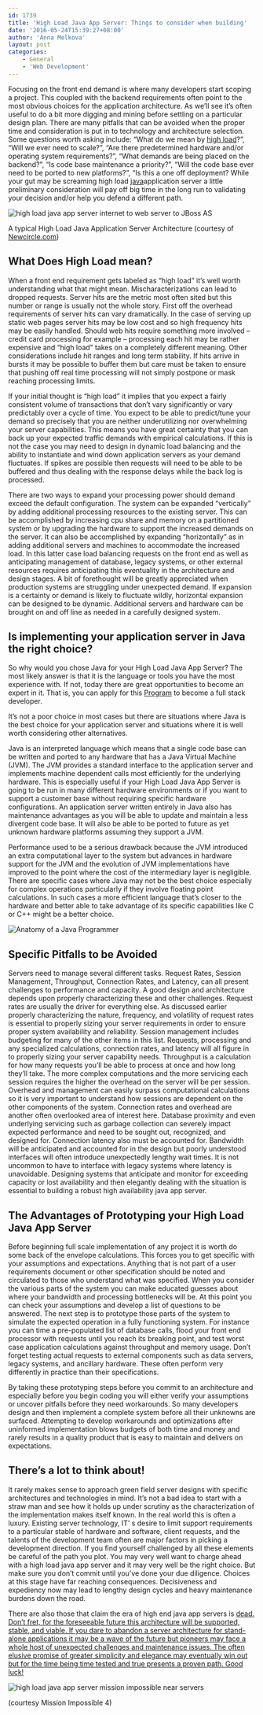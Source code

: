 ```yaml
---
id: 1739
title: 'High Load Java App Server: Things to consider when building'
date: '2016-05-24T15:39:27+08:00'
author: 'Anna Melkova'
layout: post
categories:
    - General
    - 'Web Development'
---
```


Focusing on the front end demand is where many developers start scoping a project. This coupled with the backend requirements often point to the most obvious choices for the application architecture. As we’ll see it’s often useful to do a bit more digging and mining before settling on a particular design plan. There are many pitfalls that can be avoided when the proper time and consideration is put in to technology and architecture selection. Some questions worth asking include: “What do we mean by [high load](http://www.issart.com/blog/highload-java-application-development/)?”, “Will we ever need to scale?”, “Are there predetermined hardware and/or operating system requirements?”, “What demands are being placed on the backend?”, “Is code base maintenance a priority?”, “Will the code base ever need to be ported to new platforms?”, “Is this a one off deployment? While your gut may be screaming high load [java](https://www.issart.com/en/lp/java-development-team/)application server a little preliminary consideration will pay off big time in the long run to validating your decision and/or help you defend a different path.

![high load java app server internet to web server to JBoss AS](/static/img/2016/05/word-image-4.png)

A typical High Load Java Application Server Architecture (courtesy of [Newcircle.com](https://newcircle.com/))

## What Does High Load mean?

When a front end requirement gets labeled as “high load” it’s well worth understanding what that might mean. Mischaracterizations can lead to dropped requests. Server hits are the metric most often sited but this number or range is usually not the whole story. First off the overhead requirements of server hits can vary dramatically. In the case of serving up static web pages server hits may be low cost and so high frequency hits may be easily handled. Should web hits require something more involved – credit card processing for example – processing each hit may be rather expensive and “high load” takes on a completely different meaning. Other considerations include hit ranges and long term stability. If hits arrive in bursts it may be possible to buffer them but care must be taken to ensure that pushing off real time processing will not simply postpone or mask reaching processing limits.

If your initial thought is “high load” it implies that you expect a fairly consistent volume of transactions that don’t vary significantly or vary predictably over a cycle of time. You expect to be able to predict/tune your demand so precisely that you are neither underutilizing nor overwhelming your server capabilities. This means you have great certainty that you can back up your expected traffic demands with empirical calculations. If this is not the case you may need to design in dynamic load balancing and the ability to instantiate and wind down application servers as your demand fluctuates. If spikes are possible then requests will need to be able to be buffered and thus dealing with the response delays while the back log is processed.

There are two ways to expand your processing power should demand exceed the default configuration. The system can be expanded “vertically” by adding additional processing resources to the existing server. This can be accomplished by increasing cpu share and memory on a partitioned system or by upgrading the hardware to support the increased demands on the server. It can also be accomplished by expanding “horizontally” as in adding additional servers and machines to accommodate the increased load. In this latter case load balancing requests on the front end as well as anticipating management of database, legacy systems, or other external resources requires anticipating this eventuality in the architecture and design stages. A bit of forethought will be greatly appreciated when production systems are struggling under unexpected demand. If expansion is a certainty or demand is likely to fluctuate wildly, horizontal expansion can be designed to be dynamic. Additional servers and hardware can be brought on and off line as needed in a carefully designed system.

## **Is implementing your application server in Java the right choice?**

So why would you chose Java for your High Load Java App Server? The most likely answer is that it is the language or tools you have the most experience with. If not, today there are great opportunities to become an expert in it. That is, you can apply for this [Program](https://woz-u.com/software-developer/) to become a full stack developer.

It’s not a poor choice in most cases but there are situations where Java is the best choice for your application server and situations where it is well worth considering other alternatives.

Java is an interpreted language which means that a single code base can be written and ported to any hardware that has a Java Virtual Machine (JVM). The JVM provides a standard interface to the application server and implements machine dependent calls most efficiently for the underlying hardware. This is especially useful if your High Load Java App Server is going to be run in many different hardware environments or if you want to support a customer base without requiring specific hardware configurations. An application server written entirely in Java also has maintenance advantages as you will be able to update and maintain a less divergent code base. It will also be able to be ported to future as yet unknown hardware platforms assuming they support a JVM.

Performance used to be a serious drawback because the JVM introduced an extra computational layer to the system but advances in hardware support for the JVM and the evolution of JVM implementations have improved to the point where the cost of the intermediary layer is negligible. There are specific cases where Java may not be the best choice especially for complex operations particularly if they involve floating point calculations. In such cases a more efficient language that’s closer to the hardware and better able to take advantage of its specific capabilities like C or C++ might be a better choice.

![Anatomy of a Java Programmer](/static/img/2016/05/word-image-2.jpg)

## Specific Pitfalls to be Avoided

Servers need to manage several different tasks. Request Rates, Session Management, Throughput, Connection Rates, and Latency, can all present challenges to performance and capacity. A good design and architecture depends upon properly characterizing these and other challenges. Request rates are usually the driver for everything else. As discussed earlier properly characterizing the nature, frequency, and volatility of request rates is essential to properly sizing your server requirements in order to ensure proper system availability and reliability. Session management includes budgeting for many of the other items in this list. Requests, processing and any specialized calculations, connection rates, and latency will all figure in to properly sizing your server capability needs. Throughput is a calculation for how many requests you’ll be able to process at once and how long they’ll take. The more complex computations and the more servicing each session requires the higher the overhead on the server will be per session. Overhead and management can easily surpass computational calculations so it is very important to understand how sessions are dependent on the other components of the system. Connection rates and overhead are another often overlooked area of interest here. Database proximity and even underlying servicing such as garbage collection can severely impact expected performance and need to be sought out, recognized, and designed for. Connection latency also must be accounted for. Bandwidth will be anticipated and accounted for in the design but poorly understood interfaces will often introduce unexpectedly lengthy wait times. It is not uncommon to have to interface with legacy systems where latency is unavoidable. Designing systems that anticipate and monitor for exceeding capacity or lost availability and then elegantly dealing with the situation is essential to building a robust high availability java app server.

## **The Advantages of Prototyping your High Load Java App Server**

Before beginning full scale implementation of any project it is worth do some back of the envelope calculations. This forces you to get specific with your assumptions and expectations. Anything that is not part of a user requirements document or other specification should be noted and circulated to those who understand what was specified. When you consider the various parts of the system you can make educated guesses about where your bandwidth and processing bottlenecks will be. At this point you can check your assumptions and develop a list of questions to be answered. The next step is to prototype those parts of the system to simulate the expected operation in a fully functioning system. For instance you can time a pre-populated list of database calls, flood your front end processor with requests until you reach its breaking point, and test worst case application calculations against throughput and memory usage. Don’t forget testing actual requests to external components such as data servers, legacy systems, and ancillary hardware. These often perform very differently in practice than their specifications.

By taking these prototyping steps before you commit to an architecture and especially before you begin coding you will either verify your assumptions or uncover pitfalls before they need workarounds. So many developers design and then implement a complete system before all their unknowns are surfaced. Attempting to develop workarounds and optimizations after uninformed implementation blows budgets of both time and money and rarely results in a quality product that is easy to maintain and delivers on expectations.

## There’s a lot to think about!

It rarely makes sense to approach green field server designs with specific architectures and technologies in mind. It’s not a bad idea to start with a straw man and see how it holds up under scrutiny as the characterization of the implementation makes itself known. In the real world this is often a luxury. Existing server technology, IT’ s desire to limit support requirements to a particular stable of hardware and software, client requests, and the talents of the development team often are major factors in picking a development direction. If you find yourself challenged by all these elements be careful of the path you plot. You may very well want to charge ahead with a high load java app server and it may very well be the right choice. But make sure you don’t commit until you’ve done your due diligence. Choices at this stage have far reaching consequences. Decisiveness and expediency now may lead to lengthy design cycles and heavy maintenance burdens down the road.

There are also those that claim the era of high end java app servers is [dead. Don’t fret, for the foreseeable future this architecture will be supported, stable, and viable. If you dare to abandon a server architecture for stand-alone applications it may be a wave of the future but pioneers may face a whole host of unexpected challenges and maintenance issues. The often elusive promise of greater simplicity and elegance may eventually win out but for the time being time tested and true presents a proven path. Good luck!](https://jaxenter.com/java-application-servers-dead-112186.html)

![high load java app server mission impossible near servers](/static/img/2016/05/word-image-5.png)

(courtesy Mission Impossible 4)